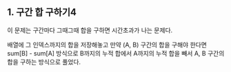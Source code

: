## 1. 구간 합 구하기4

이 문제는 구간마다 그때그때 합을 구하면 시간초과가 나는 문제다.

배열에 그 인덱스까지의 합을 저장해놓고 만약 (A, B) 구간의 합을 구해야 한다면 sum[B] - sum[A] 방식으로 B까지의 누적 합에서 A까지의 누적 합을 빼서 A, B 구간의 합을 구하는 방식으로 풀었다.
